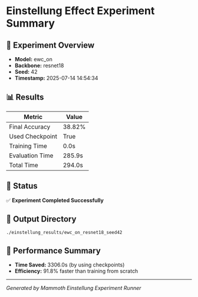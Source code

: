 # Einstellung Effect Experiment Summary

## 🎯 Experiment Overview
- **Model:** ewc_on
- **Backbone:** resnet18
- **Seed:** 42
- **Timestamp:** 2025-07-14 14:54:34

## 📊 Results
| Metric | Value |
|--------|-------|
| Final Accuracy | 38.82% |
| Used Checkpoint | True |
| Training Time | 0.0s |
| Evaluation Time | 285.9s |
| Total Time | 294.0s |

## 🎉 Status
✅ **Experiment Completed Successfully**

## 📁 Output Directory
```
./einstellung_results/ewc_on_resnet18_seed42
```

## 🚀 Performance Summary
- **Time Saved:** 3306.0s (by using checkpoints)
- **Efficiency:** 91.8% faster than training from scratch

---
*Generated by Mammoth Einstellung Experiment Runner*
